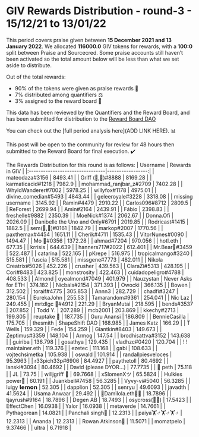 
# GIV Rewards Distribution - round-3  - 15/12/21 to 13/01/22
This period covers praise given between **15 December 2021 and 13 January 2022**. We allocated **116000.0** GIV tokens for rewards, with a **100:0** split between Praise and Sourcecred. Some praise accounts still haven’t been activated so the total amount below will be less than what we set aside to distribute.

Out of the total rewards:

* 90% of the tokens were given as praise rewards :pray:
* 7% distributed among quantifiers :balance_scale:
* 3% assigned to the reward board :memo:

This data has been reviewed by the Quantifiers and the Reward Board, and has been submitted for distribution to the [Reward Board DAO](https://xdai.aragon.blossom.software/#/rewardboardtec/)


You can check out the [full period analysis here](ADD LINK HERE). :bar_chart:

This post will be open to the community for review for 48 hours then submitted to the Reward Board for final execution. :heavy_check_mark:

The Rewards Distribution for this round is as follows:
| Username                        |   Rewards in GIV |
|:--------------------------------|-----------------:|
| mateodaza#3156                  |       8493.41    |
| Griff (💜,💜)#8888              |       8169.28    |
| karmaticacid#1218               |       7982.9     |
| mohammad_ranjbar_z#2709         |       7402.28    |
| WhyldWanderer#7002              |       5978.25    |
| willyfox#1178                   |       4975.01    |
| divine_comedian#5493            |       4843.44    |
| geleeroyale#3228                |       3318.08    |
| missing username                |       3145.92    |
| Ramin#4479                      |       2910.22    |
| Carlos096#8712                  |       2809.5     |
| ReForest                        |       2699.94    |
| Amin#2164                       |       2439.91    |
| Fábio                           |       2398.83    |
| freshelle#9882                  |       2350.39    |
| MoeNick#1374                    |       2062.67    |
| Donna.Ofi                       |       2026.09    |
| Danibelle the Uno and Only#6791 |       2019.85    |
| Rodricast#1415                  |       1882.5     |
| sem(🌸,🐝)#0161                 |       1842.79    |
| markop#2007                     |       1770.56    |
| paxthemax#4454                  |       1651.11    |
| Cherik#4711                     |       1535.43    |
| VitorNunes#0090                 |       1494.47    |
| Mo 🤖#0356                      |       1372.28    |
| ahmad#7204                      |        970.056   |
| hotl.eth                        |        677.35    |
| krrisis                         |        644.639   |
| hanners717#2022                 |        612.401   |
| Mr.Bear🐻#3459                  |        522.487   |
| catarina                        |        522.165   |
| pKrepe                          |        516.975   |
| tropicalmango#3240              |        515.581   |
| fuscia                          |        515.581   |
| missgene#7773                   |        482.011   |
| Nikola Creatrix#5026            |        452.226   |
| crusher                         |        439.563   |
| ClaraZi#5313                    |        428.195   |
| Cori#8483                       |        423.825   |
| monstrosity                     |        422.463   |
| cuidadopeligro#4788             |        408.533   |
| Almond | oyealmond#7049         |        401.979   |
| Nauzystan | Never Asks for ETH  |        374.182   |
| Nicbals#2154                    |        371.393   |
| Owocki                          |        366.135   |
| Bowen                           |        312.502   |
| toraif#4775                     |        305.853   |
| Annn3                           |        282.729   |
| chadfi#3247                     |        280.154   |
| EurekaJohn                      |        255.53    |
| Tamarandom#9361                 |        254.041   |
| Nic Laz                         |        249.455   |
| mrtdlgc 🐝#4912                 |        221.29    |
| BryanMutai                      |        218.595   |
| bends#3537                      |        207.852   |
| Todd Y.                         |        207.289   |
| mcb2001                         |        203.869   |
| kkechy#2713                     |        199.805   |
| reuptake 🌊                     |        187.735   |
| Guru Anansi                     |        186.809   |
| BennieCasilla                   |        175.705   |
| thesmith | ShapeShift DAO       |        168.985   |
| James Katz                      |        166.29    |
| T Wells                         |        159.329   |
| Fede                            |        154.259   |
| Giantkin#8403                   |        149.673   |
| Zeptimus#3359                   |        148.104   |
| Armog                           |        147.54    |
| brodhisattva#3152               |        143.638   |
| guiriba                         |        136.798   |
| gosathya                        |        129.435   |
| vladhzc#0420                    |        120.704   |
| ǃ ! maintainer.eth              |        119.376   |
| ezetec                          |        111.168   |
| gabi                            |        108.633   |
| vojtechsimetka                  |        105.938   |
| oswald                          |        101.914   |
| randallpiesveloces              |         95.3963  |
| r33pich33p#6906                 |         84.4927  |
| paythetoll                      |         80.4692  |
| lanski#3094                     |         80.4692  |
| David (please DYOR...)          |         77.7735  |
| 🐙 peth                         |         75.118   |
| JL                              |         73.75    |
| willjgriff 🐝                   |         69.7668  |
| xSlomenXツ                      |         65.5824  |
| Hulkies power👊                 |         60.191   |
| Juankbell#7458                  |         56.3285  |
| Vyvy-vi#5040                    |         56.3285  |
| luigy 𝗹𝗲𝗺𝗼𝗻                     |         52.305   |
| dapplion                        |         52.305   |
| senryu                          |         49.6093  |
| javadth                         |         41.5624  |
| Usama Anwaar                    |         29.492   |
| 🌻Damilola.eth🌻🐝              |         18.7896  |
| tjayrush#9164                   |         18.7896  |
| Degen AB                        |         18.7493  |
| osycross(🦎🦎)                  |         17.5423  |
| EffectChen                      |         16.0938  |
| Yalor                           |         16.0938  |
| metaverde                       |         14.7661  |
| Pythagorean                     |         14.0821  |
| Panchali singh💞                |         12.2313  |
| paiya🏋♂🏋♂🏋♂                     |         12.2313  |
| Ananda                          |         12.2313  |
| Rowan Atkinson🤠                |         11.5071  |
| momatpelo                       |          9.37466 |
| ultra                           |          6.71918 |